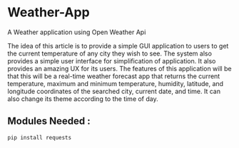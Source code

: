 # Weather-App
A Weather application using Open Weather Api

The idea of this article is to provide a simple GUI application to users to get the current temperature of any city they wish to see. The system also provides a simple user interface for simplification of application. It also provides an amazing UX for its users. The features of this application will be that this will be a real-time weather forecast app that returns the current temperature, maximum and minimum temperature, humidity, latitude, and longitude coordinates of the searched city, current date, and time. It can also change its theme according to the time of day.

## Modules Needed :
```
pip install requests
```

